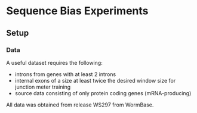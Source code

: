# Sequence Bias Experiments

## Setup

### Data

A useful dataset requires the following:

- introns from genes with at least 2 introns
- internal exons of a size at least twice the desired window size for junction meter training
- source data consisting of only protein coding genes (mRNA-producing)


All data was obtained from release WS297 from WormBase.